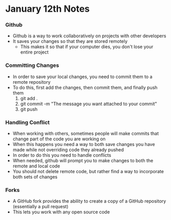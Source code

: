 # January 12th Notes

### Github

+ Github is a way to work collaboratively on projects with other developers
+ It saves your changes so that they are stored remotely
    + This makes it so that if your computer dies, you don't lose your entire project

### Committing Changes
+ In order to save your local changes, you need to commit them to a remote repository
+ To do this, first add the changes, then commit them, and finally push them 
    1. git add . 
    2. git commit -m "The message you want attached to your commit"
    3. git push

### Handling Conflict
+ When working with others, sometimes people will make commits that change part of the code you are working on
+ When this happens you need a way to both save changes you have made while not overriding code they already pushed
+ In order to do this you need to handle conflicts
+ When needed, github will prompt you to make changes to both the remote and local code
+ You should not delete remote code, but rather find a way to incorporate both sets of changes

### Forks
+ A GitHub fork provides the ability to create a copy of a GitHub repository (essentially a pull request)
+ This lets you work with any open source code


